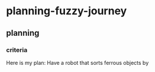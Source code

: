 # planning-fuzzy-journey
## planning

### criteria
Here is my plan: Have a robot that sorts ferrous objects by 


